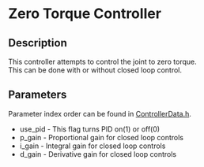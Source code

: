 # Zero Torque Controller

## Description
This controller attempts to control the joint to zero torque.  
This can be done with or without closed loop control.

## Parameters
Parameter index order can be found in [ControllerData.h](https://github.com/naubiomech/ExoCode/blob/nano_teensy_board/ExoCode/src/ControllerData.h).
- use_pid - This flag turns PID on(1) or off(0)
- p_gain - Proportional gain for closed loop controls
- i_gain - Integral gain for closed loop controls
- d_gain - Derivative gain for closed loop controls